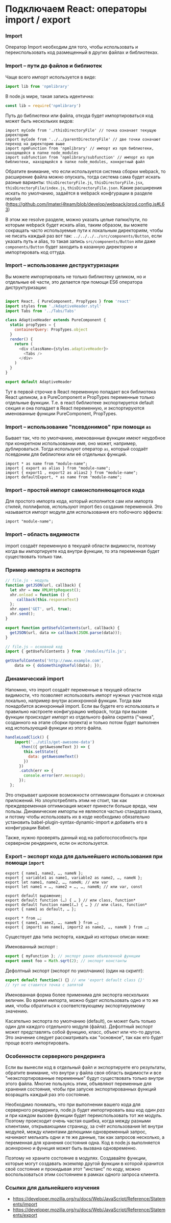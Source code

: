# Подключаем React: операторы import / export

### Import
Оператор Import необходим для того, чтобы использовать и переиспользовать код размещенный в других файлах и библиотеках.

### Import – пути до файлов и библиотек
Чаще всего импорт используется в виде:
```javascript
import lib from 'npmlibrary'
```
В node.js мире, такая запись идентична:
```javascript
const lib = require('npmlibrary')
```

Путь до библиотеки или файла, откуда будет импортироваться код может быть нескольких видов:
```javascrip
import myCode from './thisDirectoryFile' // точка означает текущую директорию
import myCode from '../../parentDirectoryFile' // две точки означают переход на директорию выше
import npmFunction from 'npmlibrary' // импорт из npm библиотеки, находящейся в папке node_modules
import subfunction from 'npmlibrary/subfunction' // импорт из npm библиотеки, находящейся в папке node_modules, конкретный файл
```
Обратите внимание, что если используется система сборки webpack, то расширение файла можно опускать, тогда система сама будет искать разные варианты: `thisDirectoryFile.js`, `thisDirectoryFile.jsx`, `thisDirectoryFile/index.js`, `thisDirectoryFile.json`. Какие расширения искать по умолчанию, задаётся в webpack конфгурации в разделе resolve (https://github.com/Imater/4team/blob/develop/webpack/prod.config.js#L63)

В этом же resolve разделе, можно указать целые папки/пути, по которым webpack будет искать alias, таким образом, вы можете сокращать часто используемые пути к локальным директориям, чтобы не писать каждый раз вот так: `../../../../src/components/Button`, если указать путь и alias, то такая запись `src/components/Button` или даже `components/Button` будет заходить в казанную директорию и импортировать код оттуда.

### Import – использование деструктуризации
Вы можете импортировать не только библиотеку целиком, но и отдельные её части, это делается при помощи ES6 оператора диструктуризации:
```javascript

import React, { PureComponent, PropTypes } from 'react'
import styles from './AdaptiveHeader.styl'
import Tabs from '../Tabs/Tabs'

class AdaptiveHeader extends PureComponent {
  static propTypes = {
    containerQuery: PropTypes.object
  }
  render() {
    return (
      <div className={styles.adaptiveHeader}>
        <Tabs />
      </div>
    )
  }
}

export default AdaptiveHeader

```
Тут в первой строчке в React переменную попадает вся библиотека React целиком, а в PureComponent и PropTypes переменные только отдельные функции. Т.е. в react библиотеке экспортируется default секция и она попадает в React переменную, и экспортируются именованные функции PureComponent, PropTypes.

### Import – использование "псевдонимов" при помощи `as`
Бывает так, что по умолчанию, именованные функции имеют неудобное при конкретном использовании имя, оно может, например, дублироваться. Тогда используют оператор `as`, который создаёт псевдоним для библиотеки или её отдельных функций.

```
import * as name from "module-name"; 
import { export as alias } from "module-name"; 
import { export1 , export2 as alias2 } from "module-name"; 
import defaultExport, * as name from "module-name"; 
```

### Import – простой импорт самоисполняющегося кода
Для простого импорта кода, который исполнится сам или импорта стилей, поллифилов, используют import без создания переменной. Это называется импорт модуля для использования его побочного эффекта:
```
import "module-name";
```

### Import – область видимости

import создаёт переменную в текущей области видимости, поэтому когда вы импортируете код внутри функции, то эта переменная будет существовать только там.

### Пример импорта и экспорта
```javascript
// file.js - модуль
function getJSON(url, callback) {
  let xhr = new XMLHttpRequest();
  xhr.onload = function () { 
     callback(this.responseText)
  };
  xhr.open('GET', url, true);
  xhr.send();
}

export function getUsefulContents(url, callback) {
  getJSON(url, data => callback(JSON.parse(data)));
}
```

```javascript
// file.js – основной код
import { getUsefulContents } from '/modules/file.js';

getUsefulContents('http://www.example.com',
    data => { doSomethingUseful(data); });
```

### Динамический import

Напомню, что import создаёт переменные в текущей области видимости, что позволяет использовать импорт нужных участков кода локально, например внутри асинхронной функции. Тогда вам понадобится асинхронный import. Если вы будете его использовать и правильно настроете конфигурацию webpack, тогда при вызове функции происходит импорт из отдельного файла скрипта ("чанка", созданного на этапе сборки проекта) и только потом будет выполнен код использующий функции из этого файла.

```javascript
handleLoadClick() {
    import('../utils/get-awesome-data')
      .then(({ getAwesomeText }) => {
        this.setState({
          data: getAwesomeText()
        })
      })
      .catch(err => {
        console.error(err.message);
      });
  };
```

Это открывает широкие возможности оптимизации больших и сложных приложений. Но злоупотреблять этим не стоит, так как преждевременная оптимизация может принести больше вреда, чем пользы. Динамические импорты не являются частью стандарта языка, и потому чтобы использовать их в коде необходимо обязательно установить babel-plugin-syntax-dynamic-import и добавить его в конфигурации Babel.

Также, нужно проверять данный код на работоспособность при серверном рендеринге, если он используется.

### Export – экспорт кода для дальнейшего использования при помощи `import`

```
export { name1, name2, …, nameN };
export { variable1 as name1, variable2 as name2, …, nameN };
export let name1, name2, …, nameN; // или var
export let name1 = …, name2 = …, …, nameN; // или var, const

export default выражение;
export default function (…) { … } // или class, function*
export default function name1(…) { … } // или class, function*
export { name1 as default, … };

export * from …;
export { name1, name2, …, nameN } from …;
export { import1 as name1, import2 as name2, …, nameN } from …;
```

Существует два типа экспорта, каждый из которых описан ниже:

Именованный экспорт :
```javascript
export { myFunction }; // экспорт ранее объявленной функции
export const foo = Math.sqrt(2); // экспорт константы
```

Дефолтный экспорт (экспорт по умолчанию) (один на скрипт):
```javascript
export default function() {} // или 'export default class {}'
// тут не ставится точка с запятой
```

Именованная форма более применима для экспорта нескольких величин. Во время импорта, можно будет использовать одно и то же имя, чтобы обратиться к соответствующему экспортируемому значению.

Касательно экспорта по умолчанию (default), он может быть только один для каждого отдельного модуля (файла). Дефолтный экспорт может представлять собой функцию, класс, объект или что-то другое. Это значение следует рассматривать как "основное", так как его будет проще всего импортировать.

### Особенности серверного рендеринга

Если вы вынесли код в отдельный файл и экспортируете его результаты, обратите внимание, что внутри у файла своя область видимости и все "неэкспортированные переменные" будут существовать только внутри этого файла. Многие пользуясь этим, объявляют переменные для хранения состояния, чтобы при запуске экспортированных функций возращать каждый раз это состояние.

Необходимо понимать, что при выполнении вашего кода для серверного рендеринга, node.js будет импортировать ваш код *один раз* и при каждом вызове функции будет переиспользовать тот же модуль. Поэтому происходит очень частая ошибка, когда между разными клиентами, открывающими страницу, за счёт использования let внутри модулей, между клиентами делющими одновременный запрос, начинают мелькать одни и те же данные, так как запросов несколько, а переменная для хранения состояния одна. Код в node.js выполняется асинхронно и функция может быть вызвана одновременно.

Поэтому не храните состояние в модулях. Создавайте функции, которые могут создавать экземляр другой функции в которой хранится своё состояние и прокидывая этот "инстанс" по коду, можно воспользоваться этим состоянием в рамках *одного* запроса клиента.


### Ссылки для дальнейшего изучения
* https://developer.mozilla.org/ru/docs/Web/JavaScript/Reference/Statements/import
* https://developer.mozilla.org/ru/docs/Web/JavaScript/Reference/Statements/export
